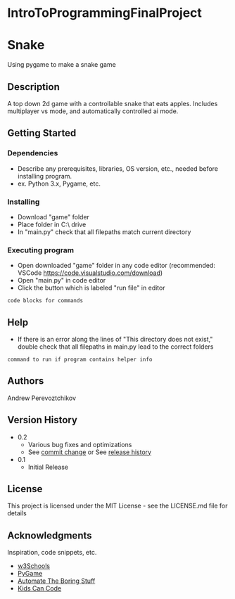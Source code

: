 # IntroToProgrammingFinalProject
# Snake

Using pygame to make a snake game

## Description

A top down 2d game with a controllable snake that eats apples. Includes multiplayer vs mode, and automatically controlled ai mode.

## Getting Started

### Dependencies

* Describe any prerequisites, libraries, OS version, etc., needed before installing program.
* ex. Python 3.x, Pygame, etc.

### Installing

* Download "game" folder
* Place folder in C:\ drive
* In "main.py" check that all filepaths match current directory

### Executing program

* Open downloaded "game" folder in any code editor (recommended: VSCode https://code.visualstudio.com/download)
* Open "main.py" in code editor
* Click the button which is labeled "run file" in editor
```
code blocks for commands
```

## Help

* If there is an error along the lines of "This directory does not exist," double check that all filepaths in main.py lead to the correct folders
```
command to run if program contains helper info
```

## Authors

Andrew Perevoztchikov 

## Version History

* 0.2
    * Various bug fixes and optimizations
    * See [commit change]() or See [release history]()
* 0.1
    * Initial Release

## License

This project is licensed under the MIT License - see the LICENSE.md file for details

## Acknowledgments

Inspiration, code snippets, etc.
* [w3Schools](https://www.w3schools.com/python/default.asp)
* [PyGame](https://www.pygame.org/docs/)
* [Automate The Boring Stuff](https://automatetheboringstuff.com/)
* [Kids Can Code](https://kidscancode.org/blog)
